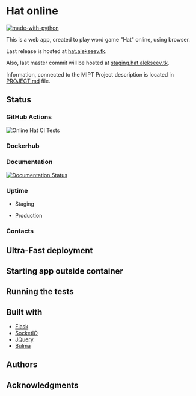 # Hat online

[![made-with-python](https://img.shields.io/badge/Made%20with-Python-1f425f.svg)](https://www.python.org/)
<!-- [![GitHub license](https://img.shields.io/github/license/aalekseevx/mipt-tp-game.svg)](https://github.com/Naereen/StrapDown.js/blob/master/LICENSE) -->
<!-- [![Analytics](https://ga-beacon.appspot.com/UA-38514290-17/github.com/Naereen/badges/README.md)](https://GitHub.com/Naereen/badges/) -->
<!-- [![GitHub release](https://img.shields.io/github/release/Naereen/StrapDown.js.svg)](https://GitHub.com/Naereen/StrapDown.js/releases/) -->

This is a web app, created to play word game "Hat" online, using browser.

Last release is hosted at [hat.alekseev.tk](https://hat.alekseev.tk).

Also, last master commit will be hosted at [staging.hat.alekseev.tk](https://staging.hat.alekseev.tk).

Information, connected to the MIPT Project description is located in [PROJECT.md](PROJECT.md) file.

## Status

### GitHub Actions

![Online Hat CI Tests](https://github.com/aalekseevx/mipt-tp-game/workflows/Online%20Hat%20CI%20Tests/badge.svg?branch=master)

### Dockerhub

### Documentation

[![Documentation Status](https://readthedocs.org/projects/hat-online/badge/?version=latest)](https://hat-online.readthedocs.io/en/latest/?badge=latest)
   
### Uptime

 - Staging
 <!-- [![Website shields.io](https://img.shields.io/website-up-down-green-red/http/hat.alekseev.tk)](http://hat.alekseev.tk/) -->
 - Production
 <!-- [![Website shields.io](https://img.shields.io/website-up-down-green-red/http/hat.alekseev.tk)](http://hat.alekseev.tk/) -->


### Contacts


<!-- [![saythanks](https://img.shields.io/badge/say-thanks-ffAA00.svg)](https://saythanks.io/to/kennethreitz)
[![Ask Me Anything !](https://img.shields.io/badge/Ask%20me-anything-1abc9c.svg)](https://GitHub.com/Naereen/ama)
 -->

## Ultra-Fast deployment

## Starting app outside container

## Running the tests

## Built with

- [Flask](https://github.com/pallets/flask)
- [SocketIO](https://github.com/socketio/socket.io)
- [JQuery](https://github.com/jquery/jquery)
- [Bulma](https://github.com/jgthms/bulma)

## Authors


## Acknowledgments

